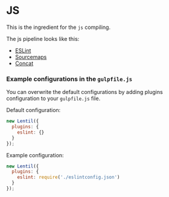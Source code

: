 # JS

This is the ingredient for the `js` compiling.

The js pipeline looks like this:

- [ESLint](https://www.npmjs.com/package/gulp-eslint)
- [Sourcemaps](https://www.npmjs.com/package/gulp-sourcemaps)
- [Concat](https://www.npmjs.com/package/gulp-concat)

### Example configurations in the `gulpfile.js`

You can overwrite the default configurations by adding plugins configuration to your `gulpfile.js` file.

Default configuration:
```js
new Lentil({
  plugins: {
    eslint: {}
  }
});
```

Example configuration:
```js
new Lentil({
  plugins: {
    eslint: require('./eslintconfig.json')
  }
});
```
